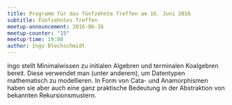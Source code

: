 ```yaml
---
title: Programm für das fünfzehnte Treffen am 16. Juni 2016
subtitle: Fünfzehntes Treffen
meetup-announcement: 2016-06-16
meetup-counter: "15"
meetup-time: 19:00
author: Ingo Blechschmidt
---
```


Ingo stellt Minimalwissen zu initialen Algebren und terminalen Koalgebren
bereit. Diese verwendet man (unter anderem), um Datentypen mathematisch zu
modellieren. In Form von Cata- und Anamorphismen haben sie aber auch eine ganz
praktische Bedeutung in der Abstraktion von bekannten Rekursionsmustern.
